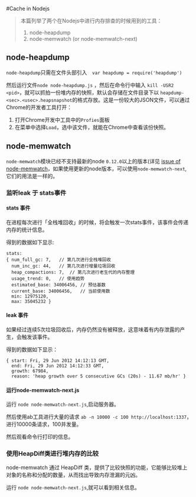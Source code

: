 #Cache in Nodejs

> 本篇列举了两个在Nodejs中进行内存排查的时候用到的工具：
>
> 1. node-heapdump
> 2. node-memwatch (or node-memwatch-next)



## node-heapdump

`node-heapdump`只需在文件头部引入　`var heapdump = require('heapdump')`

然后运行文件`node node-heapdump.js` ，然后在命令行中输入 `kill -USR2 <pid>`，就可以抓拍一份堆内存的快照，默认会存储在文件目录下以 `heapdump-<sec>.<usec>.heapsnapshot`的格式存放。这是一份较大的JSON文件，可以通过Chrome的开发者工具打开：

1. 打开Chrome开发中工具中的`Profies`面板
2. 在菜单中选择`Load`，选中该文件，就能在Chrome中查看该份快照。



## node-memwatch

`node-memwatch`模块已经不支持最新的node `0.12.0`以上的版本(详见 [issue of node-memwatch](https://github.com/lloyd/node-memwatch/issues/62)，如果使用更新的node版本，可以使用`node-memwatch-next`, 它们的用法是一样的。



### 监听leak 于 stats事件

#### stats 事件

在进程每次进行「全栈堆回收」的时候，将会触发一次stats事件，该事件会传递内存的统计信息。

得到的数据如下显示:

```
stats:
{ num_full_gc: 7,	// 第几次进行全栈堆回收
  num_inc_gc: 44,	// 第几次进行增量垃圾回收
  heap_compactions: 7,	// 第几次进行老生代的内存整理
  usage_trend: 0,	// 使用趋势
  estimated_base: 34006456,	// 预估基数
  current_base: 34006456,	// 当前使用数
  min: 12975120,
  max: 35045232 }
```



#### leak 事件

如果经过连续5次垃圾回收后，内存仍然没有被释放，这意味着有内存泄露的产生，会触发该事件。

得到的数据如下显示：

```
{ start: Fri, 29 Jun 2012 14:12:13 GMT,
  end: Fri, 29 Jun 2012 14:12:33 GMT,
  growth: 67984,
  reason: 'heap growth over 5 consecutive GCs (20s) - 11.67 mb/hr' }
```



#### 运行node-memwatch-next.js

运行 `node node-memwatch-next.js`,启动服务器。

然后使用ab工具进行大量的请求 `ab -n 10000 -c 100 http://localhost:1337`，进行10000条请求，100并发量。

然后观看命令行打印的信息。



### 使用HeapDiff类进行堆内存的比较

node-memwatch 通过 HeapDiff 类，提供了比较快照的功能，它能够比较堆上对象的名称和分配的数量，从而找出导致内存泄漏的元凶。

运行 `node node-memwatch-next.js`,就可以看到相关信息。

